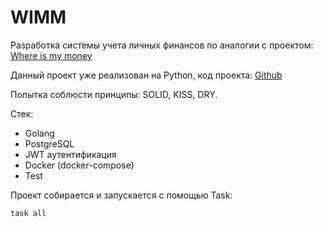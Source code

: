 # WIMM

Разработка системы учета личных финансов по аналогии с проектом: <a href="https://whereismymoney.fun/">Where is my money</a>

Данный проект уже реализован на Python, код проекта: <a href="https://github.com/DamirBashirov/WhereIsMyMoney">Github</a>

Попытка соблюсти принципы: SOLID, KISS, DRY.

Стек:
* Golang
* PostgreSQL
* JWT аутентификация
* Docker (docker-compose)
* Test

Проект собирается и запускается с помощью Task:
```
task all
```